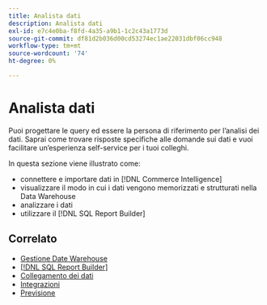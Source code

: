 ```yaml
---
title: Analista dati
description: Analista dati
exl-id: e7c4e0ba-f8fd-4a35-a9b1-1c2c43a1773d
source-git-commit: df81d2b036d00cd53274ec1ae22031dbf06cc948
workflow-type: tm+mt
source-wordcount: '74'
ht-degree: 0%

---
```


# Analista dati

Puoi progettare le query ed essere la persona di riferimento per l’analisi dei dati. Saprai come trovare risposte specifiche alle domande sui dati e vuoi facilitare un’esperienza self-service per i tuoi colleghi.

In questa sezione viene illustrato come:
* connettere e importare dati in [!DNL Commerce Intelligence]
* visualizzare il modo in cui i dati vengono memorizzati e strutturati nella Data Warehouse
* analizzare i dati
* utilizzare il [!DNL SQL Report Builder]

## Correlato

* [Gestione Date Warehouse](../mbi/data-analyst/data-warehouse-mgr/tour-dwm.md)
* [[!DNL SQL Report Builder]](data-analyst/dev-reports/sql-rpt-bldr.md)
* [Collegamento dei dati](../mbi/data-analyst/importing-data/connecting-data/connecting-data.md)
* [Integrazioni](../mbi/data-analyst/importing-data/integrations/magento.md)
* [Previsione](../mbi/data-analyst/analysis/forecasting.md)
